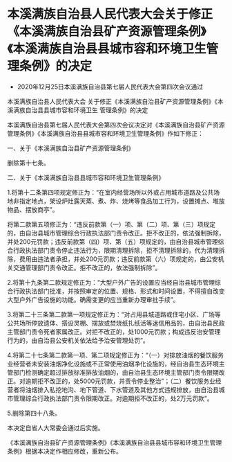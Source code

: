 # 本溪满族自治县人民代表大会关于修正《本溪满族自治县矿产资源管理条例》《本溪满族自治县县城市容和环境卫生管理条例》的决定

- 2020年12月25日本溪满族自治县第七届人民代表大会第四次会议通过

<!-- INFO END -->

本溪满族自治县人民代表大会 关于修正《本溪满族自治县矿产资源管理条例》《本溪满族自治县县城市容和环境卫生 管理条例》的决定

本溪满族自治县第七届人民代表大会第四次会议决定对《本溪满族自治县矿产资源管理条例》《本溪满族自治县县城市容和环境卫生管理条例》作如下修正：

一、关于《本溪满族自治县矿产资源管理条例》

删除第十七条。

二、关于《本溪满族自治县县城市容和环境卫生管理条例》

1.将第十二条第四项规定修正为：“在室内经营场所以外或占用城市道路及公共场地非指定地点，架设炉灶露天蒸、煮、炸、烧烤等食品加工行为，设置摊点、堆放物品、摆放商亭”。

将第二款第五项修正为：“违反前款第（一）项、第（二）项、第（三）项规定的，由自治县城市管理综合行政执法部门责令改正。拒不改正的，依法强制拆除，并处200元罚款；违反前款第（四）项、第（五）项规定的，由自治县城市管理综合行政执法部门责令停止违法行为，限期清理拆除，拒不清理拆除的，代为清理拆除，费用由违法者承担，并处200元罚款；违反前款第（六）项规定的，由公安机关交通管理部门责令改正。拒不改正的，依法强制拆除”。

2.将第十九条第二款规定修正为：“大型户外广告的设置应当经自治县城市管理综合行政执法部门批准，并按照审定的位置、规格、形式和时间设置，不得擅自改变大型户外广告设施的功能。确需变更的应当重新办理审批手续”。

3.将第二十三条第二款第一项规定修正为：“对占用县城道路或住宅小区、广场等公共场所停放遗体、搭设灵棚、摆放或焚烧纸扎纸活等迷信用品的，由自治县民政主管部门责令死者家属改正。对拒不改正的，处1000元罚款；构成违反治安管理行为的，由自治县公安机关依法给予治安管理处罚”。

4.将第二十七条第二款第一项、第二项规定修正为：“（一）对排放油烟的餐饮服务业经营者未安装油烟净化设施或不正常使用油烟净化设施的，经自治县生态环境主管部门检测确定超过排放标准排放油烟的，由自治县生态环境主管部门责令限期改正。对逾期拒不改正的，处5000元罚款，并责令停业整治”；（二）餐饮服务业经营者将油烟排入私挖地沟、地下管道、下水管道及其他方式违规排放，由自治县城市管理综合行政执法部门责令限期改正。对逾期拒不改正的，处2万元罚款”。

5.删除第四十八条。

本决定自省人大常委会通过后实施。

《本溪满族自治县矿产资源管理条例》《本溪满族自治县县城市容和环境卫生管理条例》根据本决定作相应修改，重新公布。

